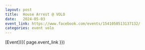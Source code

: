 ```yaml
---
layout: post
title:  House Arrest @ VOLO
date:   2024-05-03
event_link: https://www.facebook.com/events/1541050513137132/
categories: event volo
---
```


[Event]({{ page.event_link }})